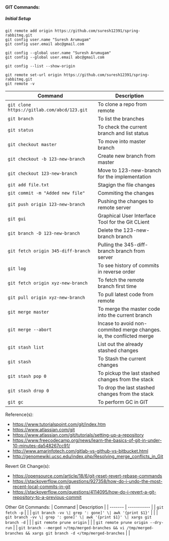 #### GIT Commands:


##### Initial Setup

```
git remote add origin https://github.com/suresh12391/spring-rabbitmq.git
git config user.name "Suresh Arumugam"
git config user.email abc@gmail.com

git config --global user.name "Suresh Arumugam"
git config --global user.email abc@gmail.com

git config --list --show-origin

git remote set-url origin https://github.com/suresh12391/spring-rabbitmq.git
git remote -v
```



| Command | Description |
| ------- | ----------- |
| `git clone https://gitlab.com/abcd/123.git` | To clone a repo from remote |
| `git branch` | To list the branches |
| `git status` | To check the current branch and list status |
| `git checkout master` | To move into master branch |
| `git checkout -b 123-new-branch` | Create new branch from master |
| `git checkout 123-new-branch` | Move to 123-new-branch for the implementation |
| `git add file.txt` | Stagign the file changes |
| `git commit -m "Added new file"` | Commiting the changes |
| `git push origin 123-new-branch` | Pushing the changes to remote server |
| `git gui` | Graphical User Interface Tool for the Git CLient |
| `git branch -D 123-new-branch` | Delete the 123-new-branch branch | 
| `git fetch origin 345-diff-branch` | Pulling the 345-diff-branch branch from server |
| `git log` | To see history of commits in reverse order |
| `git fetch origin xyz-new-branch` | To fetch the remote branch first time |
| `git pull origin xyz-new-branch` | To pull latest code from remote |
| `git merge master` | To merge the master code into the current branch |
| `git merge --abort` | Incase to avoid non-commited merge changes. ie, the conflicted merge |
| `git stash list` | List out the already stashed changes |
| `git stash` | To Stash the current changes |
| `git stash pop 0` | To pickup the last stashed changes from the stack |
| `git stash drop 0` | To drop the last stashed changes from the stack |
| `git gc` | To perform GC in GIT |


Reference(s):
- https://www.tutorialspoint.com/git/index.htm
- https://www.atlassian.com/git
- https://www.atlassian.com/git/tutorials/setting-up-a-repository
- https://www.freecodecamp.org/news/learn-the-basics-of-git-in-under-10-minutes-da548267cc91/
- http://www.amarinfotech.com/gitlab-vs-github-vs-bitbucket.html
- http://genomewiki.ucsc.edu/index.php/Resolving_merge_conflicts_in_Git

Revert Git Change(s):
- https://opensource.com/article/18/6/git-reset-revert-rebase-commands
- https://stackoverflow.com/questions/927358/how-do-i-undo-the-most-recent-local-commits-in-git
- https://stackoverflow.com/questions/4114095/how-do-i-revert-a-git-repository-to-a-previous-commit


Other Git Commands:
| Command | Description |
| ------- | ----------- |
| `git fetch -p` |  |
| `git branch -vv \| grep ': gone]' \| awk '{print $1}'` | |
| `git branch -vv \| grep ': gone]' \| awk '{print $1}' \| xargs git branch -d` |  |
| `git remote prune origin` |  |
| `git remote prune origin --dry-run` | 
| `git branch --merged >/tmp/merged-branches && vi /tmp/merged-branches && xargs git branch -d </tmp/merged-branches` | |



